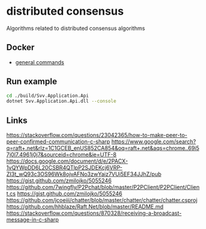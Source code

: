 # distributed consensus

Algorithms related to distributed consensus algorithms

## Docker

* [general commands](./docs/docker.md)

## Run example

```sh
cd ./build/Svv.Application.Api
dotnet Svv.Application.Api.dll --console
```


## Links


https://stackoverflow.com/questions/23042365/how-to-make-peer-to-peer-confirmed-communication-c-sharp
https://www.google.com/search?q=raft+.net&rlz=1C1GCEB_enUS852CA854&oq=raft+.net&aqs=chrome..69i57j0l7.4961j0j7&sourceid=chrome&ie=UTF-8
https://docs.google.com/document/d/e/2PACX-1vQYWpDD6L20CSBR4QTlpP2SJDEKcj6VRP-ZI3t_wQ93c3OS96Wk8ojvAFNo3zwYaiz7VUi5EF34JJhZ/pub
https://gist.github.com/zmilojko/5055246
https://github.com/7wingfly/P2Pchat/blob/master/P2PClient/P2PClient/Client.cs
https://gist.github.com/zmilojko/5055246
https://github.com/jcoeiii/chatter/blob/master/chatter/chatter/chatter.csproj
https://github.com/hhblaze/Raft.Net/blob/master/README.md
https://stackoverflow.com/questions/870328/receiving-a-broadcast-message-in-c-sharp
